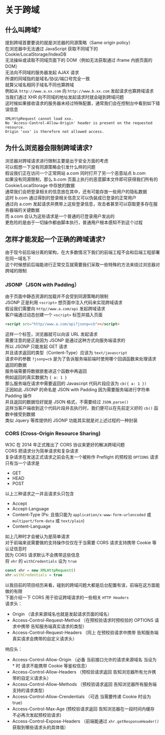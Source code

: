 # 关于跨域

## 什么叫跨域?
提到跨域首要要说的就是浏览器的同源策略（Same origin policy）  
在浏览器中无法通过 JavaScript 获取不同域下的 Cookie/LocalStorage/IndexDB  
无法操纵或读取不同域页面下的 DOM（例如无法获取通过 iframe 内嵌页面的 DOM）  
无法向不同域的服务器发起 AJAX 请求  
所谓的同域指的是域名/协议/端口号完全一致  
就算父域名相同子域名不同也算跨域  
例如从 `http://www.a.xx.com` 向 `http://www.b.xx.com` 发起请求也算跨域请求  
当我们通过 XHR 向不同域的地址发起请求时就会碰到跨域问题  
这时候如果接收请求的服务器未经过特殊配置，通常我们会在控制台中看到如下错误信息  
```
XMLHttpRequest cannot load xxx.
No 'Access-Control-Allow-Origin' header is present on the requested resource.
Origin 'xxx' is therefore not allowed access.
```

## 为什么浏览器会限制跨域请求?
浏览器对跨域请求进行限制主要是出于安全方面的考虑  
可以假想一下没有同源策略会引发什么样的问题  
假设我们正在访问一个正常网站 a.com 同时打开了另一个恶意站点 b.com  
如果没有同源限制，那么 b.com 页面上执行的恶意脚本文件即可获得我们所有的 Cookie/LocalStorage 中存放的数据  
通常我们会把登录相关的信息放在其中，还有可能存放一些用户的隐私数据  
这时 b.com 通过得到的登录相关信息又可以伪装成已登录的正常用户  
通过向 a.com 发起请求并携带上这些登录信息，攻击者甚至可以窃取更多存在服务器端的关键数据  
而 a.com 会认为这些请求是一个普通的已登录用户发出的  
更危险的是由于一切操作都由脚本执行，普通用户根本感知不到这个过程

## 怎样才能发起一个正确的跨域请求?
由于现今前后端分离的架构，在大多数情况下我们的前端工程不会和后端工程部署在同一域名下  
这个时候想前后端能进行正常交互就需要我们采取一些特殊的方法来绕过浏览器对跨域的限制  

### JSONP（JSON with Padding）
由于页面中静态资源的加载并不会受到同源策略的限制  
JSONP 正是利用 `<script>` 想页面中注入代码来实现跨域请求  
假设我们需要向 `http//www.a.com/api` 发起跨域请求  
客户端通过动态创建一个 `<script>` 标签并插入页面
```html
<script src="http//www.a.com/api?jsonp=cb"></script>
```
这样一个标签，浏览器就可以向该 URL 发起请求  
需要注意的是正是因为 JSONP 是通过这种方式向服务端请求的  
所以 JSONP 只能发起 GET 请求  
并且请求返回的类型（Content-Type）应该为 `text/javascript`  
请求中的参数 `?jsonp=cb` 是为了告诉服务端前端时使用哪个回调函数来处理请求返回的数据  
服务端需要将数据嵌套进这个函数中再返回  
例如返回的真实数据为 `{ a: 1 }`  
那么服务端在请求中需要返回的 Javascript 代码片段应该为 `cb({ a: 1 })`  
正因如此 JSONP 的命名是 JSON with Padding 因为需要服务端进行字符串 Padding 操作  
并且返回的数据恰好就是 JSON 格式，不需要经过 `JSON.parse()`  
这样当客户端收到这个代码片段并去执行时，我们便可以在先前定义好的 `cb()` 函数中接受到数据  
类似 Jquery 等库提供的 JSONP 功能其实就是对上述过程的一种封装

### CORS (Cross-Origin Resource Sharing)
W3C 在 2014 年正式推出了 CORS 协议来更好的解决跨域问题  
CORS 把请求分为简单请求和复杂请求  
复杂请求在发送正式请求之前会先发一个被称作 Preflight 的预校验 `OPTIONS` 请求  
只有当一个请求是
* GET
* HEAD
* POST

以上三种请求之一并且请求头只包含
* Accept
* Accept-Language
* Content-Type (Ps: 且值只能为 `application/x-www-form-urlencoded` 或 `multipart/form-data` 或 `text/plain`)
* Content-Language

如上几种时才会被认为是简单请求  
对于前端来说需要做的支持操作仅仅在于当需要 CORS 请求支持携带 Cookie 等认证信息时  
因为 CORS 请求默认不会携带这些信息  
将 `xhr` 的 `withCredentials` 设为 `true`  
```js
const xhr = new XMLHttpRequest()
xhr.withCredentials = true
```
以我目前的项目经历来看，碰到的跨域问题大都是后台配置有误，前端在这方面能做的有限  
下面介绍一下 CORS 用于验证跨域请求的一些相关 `HTTP Headers`  
请求头：
* Origin （请求来源域名也就是发起请求页面的域名）
* Access-Control-Request-Method （在预校验请求时预校验的 OPTIONS 请求中携带 告知服务端真实请求的类型）
* Access-Control-Request-Headers （同上 在预校验请求中携带 告知服务端真实请求会携带的自定义请求头）

响应头：
* Access-Control-Allow-Origin （必备 当前接口允许的请求来源域名 当设为 * 时 请求不能携带 Cookie 等鉴权信息）
* Access-Control-Allow-Headers （预校验请求返回 告知浏览器所有允许携带的自定义请求头）
* Access-Control-Allow-Methods （预校验请求返回 告知浏览器所有服务端支持的请求类型）
* Access-Control-Allow-Crendentials （可选 当需要传递 Cookie 时设为 true）
* Access-Control-Max-Age (预校验请求返回  告知浏览器在一段时间内缓存 不必再次发起预校验请求)
* Access-Control-Expose-Headers （前端能通过 `xhr.getResponseHeader()` 获取到哪些请求头的具体值）

